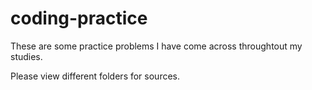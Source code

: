 # coding-practice
These are some practice problems I have come across throughtout my studies. 

Please view different folders for sources.
